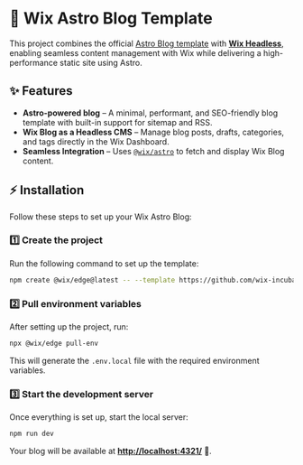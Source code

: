 # 🚀 Wix Astro Blog Template

This project combines the official [Astro Blog template](https://github.com/withastro/astro/tree/main/examples/blog) with [**Wix Headless**](https://dev.wix.com/docs/go-headless), enabling seamless content management with Wix while delivering a high-performance static site using Astro.

## ✨ Features

- **Astro-powered blog** – A minimal, performant, and SEO-friendly blog template with built-in support for sitemap and RSS.
- **Wix Blog as a Headless CMS** – Manage blog posts, drafts, categories, and tags directly in the Wix Dashboard.
- **Seamless Integration** – Uses [`@wix/astro`](https://www.npmjs.com/package/@wix/astro) to fetch and display Wix Blog content.

## ⚡ Installation

Follow these steps to set up your Wix Astro Blog:

### 1️⃣ Create the project

Run the following command to set up the template:

```sh
npm create @wix/edge@latest -- --template https://github.com/wix-incubator/headless-templates/tree/main/astro/blog
```

### 2️⃣ Pull environment variables

After setting up the project, run:

```sh
npx @wix/edge pull-env
```

This will generate the `.env.local` file with the required environment variables.

### 3️⃣ Start the development server

Once everything is set up, start the local server:

```sh
npm run dev
```

Your blog will be available at **[http://localhost:4321/](http://localhost:4321/)** 🎉.
